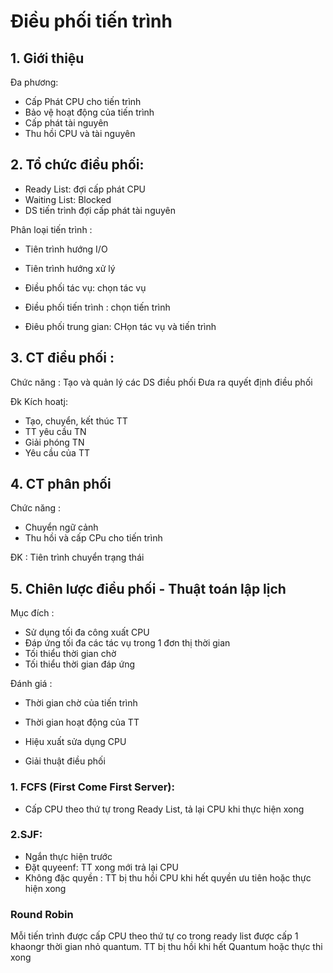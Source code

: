 # Điều phối tiến trình 

## 1. Giới thiệu
Đa phương:
- Cấp Phát CPU cho tiến trình
- Bảo vệ hoạt động của tiến trình
- Cấp phát tài nguyên 
- Thu hồi CPU và tài nguyên

## 2. Tổ chức điều phối:
- Ready List: đợi cấp phát CPU
- Waiting List: Blocked
- DS tiến trình đợi cấp phát tài nguyên


Phân loại tiến trình :
- Tiên trình hướng I/O
- Tiên trình hướng xử lý


- Điều phối tác vụ: chọn tác vụ
- Điều phối tiến trình : chọn tiến trình
- Điêu phối trung gian: CHọn tác vụ và tiến trình

## 3. CT điều phối :
Chức năng :
    Tạo và quản lý các DS điều phối
    Đưa ra quyết định điều phối

Đk Kích hoatj:
- Tạo, chuyển, kết thúc TT
- TT yêu cầu TN
- Giải phóng TN
- Yêu cầu của TT


## 4. CT phân phối

Chức năng :
- Chuyển ngữ cảnh
- Thu hồi và cấp CPu cho tiến trình


ĐK :
Tiên trình chuyển trạng thái

## 5. Chiên lược điều phối - Thuật toán lập lịch
Mục đích :
- Sử dụng tối đa công xuất CPU
- Đáp ứng tối đa các tác vụ trong 1 đơn thị thời gian
- Tối thiểu thời gian chờ
- Tối thiểu thời gian đáp ứng

Đánh giá :
- Thời gian chờ của tiến trình
- Thời gian hoạt động của TT
- Hiệu xuất sửa dụng CPU
  

- Giải thuật điều phối


### 1. FCFS (First Come First Server):
- Cấp CPU theo thứ tự trong Ready List, tả lại CPU khi thực hiện xong

### 2.SJF:
- Ngắn thực hiện trước
- Đặt quyeenf: TT xong mới trả lại CPU
- Không đặc quyền : TT bị thu hồi CPU khi hết quyền ưu tiên hoặc thực hiện xong

### Round Robin

Mỗi tiến trình được cấp CPU theo thứ tự co trong ready list được cấp 1 khaongr thời gian nhỏ quantum.
TT bị thu hồi khi hết Quantum hoặc thực thi xong


